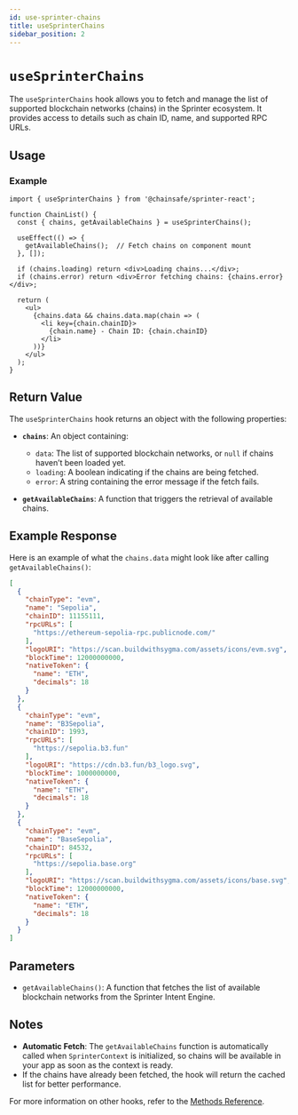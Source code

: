 ```yaml
---
id: use-sprinter-chains
title: useSprinterChains
sidebar_position: 2
---
```


# `useSprinterChains`

The `useSprinterChains` hook allows you to fetch and manage the list of supported blockchain networks (chains) in the Sprinter ecosystem. It provides access to details such as chain ID, name, and supported RPC URLs.

## Usage

### Example

```tsx
import { useSprinterChains } from '@chainsafe/sprinter-react';

function ChainList() {
  const { chains, getAvailableChains } = useSprinterChains();

  useEffect(() => {
    getAvailableChains();  // Fetch chains on component mount
  }, []);

  if (chains.loading) return <div>Loading chains...</div>;
  if (chains.error) return <div>Error fetching chains: {chains.error}</div>;

  return (
    <ul>
      {chains.data && chains.data.map(chain => (
        <li key={chain.chainID}>
          {chain.name} - Chain ID: {chain.chainID}
        </li>
      ))}
    </ul>
  );
}
```

## Return Value

The `useSprinterChains` hook returns an object with the following properties:

- **`chains`**: An object containing:
    - `data`: The list of supported blockchain networks, or `null` if chains haven’t been loaded yet.
    - `loading`: A boolean indicating if the chains are being fetched.
    - `error`: A string containing the error message if the fetch fails.

- **`getAvailableChains`**: A function that triggers the retrieval of available chains.

## Example Response

Here is an example of what the `chains.data` might look like after calling `getAvailableChains()`:

```json
[
  {
    "chainType": "evm",
    "name": "Sepolia",
    "chainID": 11155111,
    "rpcURLs": [
      "https://ethereum-sepolia-rpc.publicnode.com/"
    ],
    "logoURI": "https://scan.buildwithsygma.com/assets/icons/evm.svg",
    "blockTime": 12000000000,
    "nativeToken": {
      "name": "ETH",
      "decimals": 18
    }
  },
  {
    "chainType": "evm",
    "name": "B3Sepolia",
    "chainID": 1993,
    "rpcURLs": [
      "https://sepolia.b3.fun"
    ],
    "logoURI": "https://cdn.b3.fun/b3_logo.svg",
    "blockTime": 1000000000,
    "nativeToken": {
      "name": "ETH",
      "decimals": 18
    }
  },
  {
    "chainType": "evm",
    "name": "BaseSepolia",
    "chainID": 84532,
    "rpcURLs": [
      "https://sepolia.base.org"
    ],
    "logoURI": "https://scan.buildwithsygma.com/assets/icons/base.svg",
    "blockTime": 12000000000,
    "nativeToken": {
      "name": "ETH",
      "decimals": 18
    }
  }
]
```

## Parameters

- `getAvailableChains()`: A function that fetches the list of available blockchain networks from the Sprinter Intent Engine.

## Notes

- **Automatic Fetch**: The `getAvailableChains` function is automatically called when `SprinterContext` is initialized, so chains will be available in your app as soon as the context is ready.
- If the chains have already been fetched, the hook will return the cached list for better performance.

For more information on other hooks, refer to the [Methods Reference](./useSprinterBalances.md).
